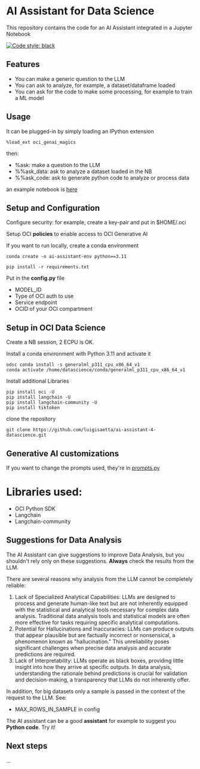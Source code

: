 # AI Assistant for Data Science
This repository contains the code for an AI Assistant integrated in a Jupyter Notebook

[![Code style: black](https://img.shields.io/badge/code%20style-black-000000.svg)](https://github.com/psf/black)

## Features
* You can make a generic question to the LLM
* You can ask to analyze, for example, a dataset/dataframe loaded
* You can ask for the code to make some processing, for example to train a ML model

## Usage
It can be plugged-in by simply loading an IPython extension

```
%load_ext oci_genai_magics
```

then:
* %ask: make a question to the LLM
* %%ask_data: ask to analyze a dataset loaded in the NB 
* %%ask_code: ask to generate python code to analyze or process data

an example notebook is [here](https://github.com/luigisaetta/ai-assistant-4-datascience/blob/main/test_ask.ipynb)

## Setup and Configuration
Configure security: for example, create a key-pair and put in $HOME/.oci

Setup OCI **policies** to enable access to OCI Generative AI

If you want to run locally, create a conda environment
```
conda create -n ai-assistant-env python==3.11

pip install -r requirements.txt
```

Put in the **config.py** file
* MODEL_ID
* Type of OCI auth to use
* Service endpoint
* OCID of your OCI compartment

## Setup in OCI Data Science
Create a NB session, 2 ECPU is OK.

Install a conda environment with Python 3.11 and activate it

```
odsc conda install -s generalml_p311_cpu_x86_64_v1
conda activate /home/datascience/conda/generalml_p311_cpu_x86_64_v1
```

Install additional Libraries
```
pip install oci -U
pip install langchain -U
pip install langchain-community -U
pip install tiktoken
```

clone the repository
```
git clone https://github.com/luigisaetta/ai-assistant-4-datascience.git
```

## Generative AI customizations
If you want to change the prompts used, they're in 
[prompts.py](https://github.com/luigisaetta/ai-assistant-4-datascience/blob/main/prompts.py)

# Libraries used:
* OCI Python SDK
* Langchain
* Langchain-community

## Suggestions for Data Analysis
The AI Assistant can give suggestions to improve Data Analysis, but you shouldn't rely only on these suggestions.
**Always** check the results from the LLM.

There are several reasons why analysis from the LLM cannot be completely reliable:
1. Lack of Specialized Analytical Capabilities: LLMs are designed to process and generate human-like text but are not inherently equipped with the statistical and analytical tools necessary for complex data analysis. Traditional data analysis tools and statistical models are often more effective for tasks requiring specific analytical computations.
2. Potential for Hallucinations and Inaccuracies: LLMs can produce outputs that appear plausible but are factually incorrect or nonsensical, a phenomenon known as "hallucination." This unreliability poses significant challenges when precise data analysis and accurate predictions are required. 
3. Lack of Interpretability: LLMs operate as black boxes, providing little insight into how they arrive at specific outputs. In data analysis, understanding the rationale behind predictions is crucial for validation and decision-making, a transparency that LLMs do not inherently offer.

In addition, for big datasets only a sample is passed in the context of the request to the LLM. See:
* MAX_ROWS_IN_SAMPLE in config

The AI assistant can be a good **assistant** for example to suggest you **Python code**. Try it!

## Next steps
...

